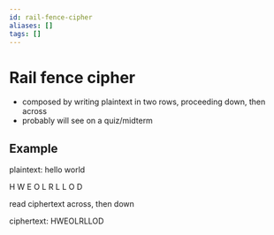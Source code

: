 ```yaml
---
id: rail-fence-cipher
aliases: []
tags: []
---
```


# Rail fence cipher
- composed by writing plaintext in two rows, proceeding down, then across
- probably will see on a quiz/midterm

## Example
plaintext: hello world

H W
E O
L R
L L
O D

read ciphertext across, then down

ciphertext: HWEOLRLLOD
